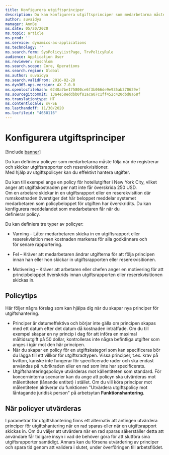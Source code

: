```yaml
---
title: Konfigurera utgiftsprinciper
description: Du kan konfigurera utgiftsprinciper som medarbetarna måste följa när de registrerar och skickar in utgiftsrapporter och reserekvisitioner i Microsoft Dynamics 365 Finance.
author: suvaidya
manager: AnnBe
ms.date: 05/20/2020
ms.topic: article
ms.prod: ''
ms.service: dynamics-ax-applications
ms.technology: ''
ms.search.form: SysPolicyListPage, TrvPolicyRule
audience: Application User
ms.reviewer: roschlom
ms.search.scope: Core, Operations
ms.search.region: Global
ms.author: suvaidya
ms.search.validFrom: 2016-02-28
ms.dyn365.ops.version: AX 7.0.0
ms.openlocfilehash: 6240a7be175800ce6f3b066de9e935ab370629ef
ms.sourcegitcommit: 13a4e58eddbb0f81aca07c1ff452c420dbd8a68f
ms.translationtype: HT
ms.contentlocale: sv-SE
ms.lasthandoff: 11/30/2020
ms.locfileid: "4650116"
---
```

# <a name="set-up-expense-policies"></a>Konfigurera utgiftsprinciper

[!include [banner](../includes/banner.md)]

Du kan definiera policyer som medarbetarna måste följa när de registrerar och skickar utgiftsrapporter och reserekvisitioner.         
Med hjälp av utgiftspolicyer kan du effektivt hantera utgifter.         

Du kan till exempel ange en policy för hotellutgifter i New York City, vilket anger att utgiftskostnaden per natt inte får överskrida 250 USD.       
Om en arbetare skickar in en utgiftsrapport eller en reserekvisition där rumskostnaden överstiger det här beloppet meddelar systemet        
medarbetaren som policybeloppet för utgiften har överskridits. Du kan konfigurera meddelandet som medarbetaren får när du        
definierar policy.      
        
Du kan definiera tre typer av policyer:         
        
- Varning – Låter medarbetaren skicka in en utgiftsrapport eller reserekvisition men kostnaden markeras för alla godkännare och        
  för senare rapportering.        

- Fel – Kräver att medarbetaren ändrar utgifterna för att följa principen innan han eller hon skickar in utgiftsrapporten eller reserekvisitionen.       
 
 - Motivering – Kräver att arbetaren eller chefen anger en motivering för att principbeloppet överskrids innan utgiftsrapporten eller reserekvisitionen skickas in.        

## <a name="policy-tips"></a>Policytips
Här följer några förslag som kan hjälpa dig när du skapar nya principer för utgiftshantering. 
* Principer är datumeffektiva och börjar inte gälla om principen skapas med ett datum efter det datum då kostnaden inträffade. Om du till exempel skapar en ny princip i dag för att införa en maximal måltidsutgift på 50 dollar, kontrolleras inte några befintliga utgifter som anges i igår mot den här principen.
* När du skapar en policy för en utgiftskategori som kan specificeras bör du lägga till ett villkor för utgiftsradtypen. Vissa principer, t.ex. krav på kvitton, kanske inte fungerar för specificerade rader och ska endast användas på rubrikraden eller en rad som inte har specificerats. 
* Utgiftshanteringspolicye utvärderas mot källentiteten som standard. För koncerninterna scenarier kan du ange att policyn ska utvärderas mot målentiteten (lånande entitet) i stället. Om du vill köra principer mot målentiteten aktiverar du funktionen "Utvärdera utgiftspolicy mot låntagande juridisk person" på arbetsytan **Funktionshantering**.

## <a name="when-to-evaluate-policies"></a>När policyer utvärderas

I parametrar för utgiftshantering finns ett alternativ att antingen utvärdera principer för utgiftshantering när en rad sparas eller när en utgiftsrapport skickas in. Om du väljer att utvärdera när en rad sparas säkerställer detta att användare får tidigare insyn i vad de behöver göra för att slutföra sina utgiftsrapporter samtidigt. Annars kan du försena utvärdering av principer och spara tid genom att validera i slutet, under överföringen till arbetsflödet.
